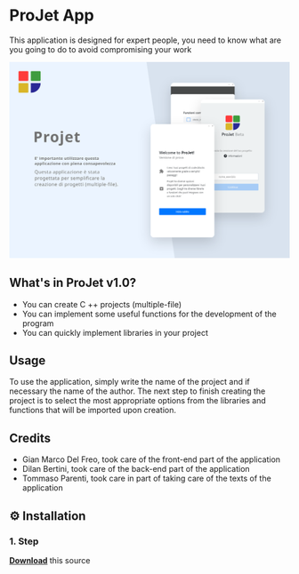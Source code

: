 # ProJet App
This application is designed for expert people, you need to know what are you going to do to avoid compromising your work

![banner](https://github.com/JonyDF/ProJet-app/blob/master/public/img/banner.svg)

## What's in ProJet v1.0?
- You can create C ++ projects (multiple-file)
- You can implement some useful functions for the development of the program
- You can quickly implement libraries in your project

## Usage
To use the application, simply write the name of the project and if necessary the name of the author. The next step to finish creating the project is to select the most appropriate options from the libraries and functions that will be imported upon creation.

## Credits
- Gian Marco Del Freo, took care of the front-end part of the application
- Dilan Bertini, took care of the back-end part of the application
- Tommaso Parenti, took care in part of taking care of the texts of the application

## ⚙ Installation
### 1. Step
**[Download](https://github.com/JonyDF/ProJet-app/releases)** this source
